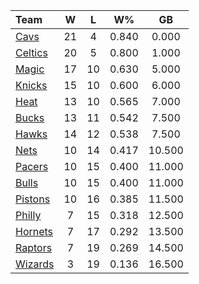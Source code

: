 | Team                            |  W  |  L  |  W%   |   GB   |
|:--------------------------------|:---:|:---:|:-----:|:------:|
| [Cavs](/r/clevelandcavs)        | 21  |  4  | 0.840 | 0.000  |
| [Celtics](/r/bostonceltics)     | 20  |  5  | 0.800 | 1.000  |
| [Magic](/r/OrlandoMagic)        | 17  | 10  | 0.630 | 5.000  |
| [Knicks](/r/NYKnicks)           | 15  | 10  | 0.600 | 6.000  |
| [Heat](/r/heat)                 | 13  | 10  | 0.565 | 7.000  |
| [Bucks](/r/MkeBucks)            | 13  | 11  | 0.542 | 7.500  |
| [Hawks](/r/AtlantaHawks)        | 14  | 12  | 0.538 | 7.500  |
| [Nets](/r/GoNets)               | 10  | 14  | 0.417 | 10.500 |
| [Pacers](/r/pacers)             | 10  | 15  | 0.400 | 11.000 |
| [Bulls](/r/chicagobulls)        | 10  | 15  | 0.400 | 11.000 |
| [Pistons](/r/DetroitPistons)    | 10  | 16  | 0.385 | 11.500 |
| [Philly](/r/sixers)             |  7  | 15  | 0.318 | 12.500 |
| [Hornets](/r/CharlotteHornets)  |  7  | 17  | 0.292 | 13.500 |
| [Raptors](/r/torontoraptors)    |  7  | 19  | 0.269 | 14.500 |
| [Wizards](/r/washingtonwizards) |  3  | 19  | 0.136 | 16.500 |
